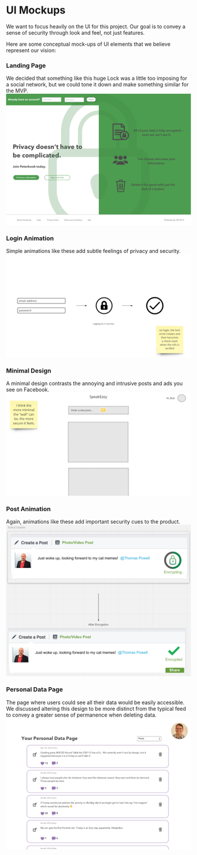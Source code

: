 # UI Mockups

We want to focus heavily on the UI for this project. Our goal is to convey a sense of security through look and feel, not just features.

Here are some conceptual mock-ups of UI elements that we believe represent our vision:

### Landing Page
We decided that something like this huge Lock was a little too imposing for a social network, but we could tone it down and make something similar for the MVP. 
![landingpage](../images/ui1.png)

### Login Animation
Simple animations like these add subtle feelings of privacy and security.
![animations](../images/ui2.png)

### Minimal Design
A minimal design contrasts the annoying and intrusive posts and ads you see on Facebook.
![minimaldesign](../images/ui3.png)

### Post Animation
Again, animations like these add important security cues to the product. 
![post](../images/ui4.png)

### Personal Data Page
The page where users could see all their data would be easily accessible. We discussed altering this design to be more distinct from the typical feed to convey a greater sense of permanence when deleting data. 
![personaldata](../images/ui5.png)